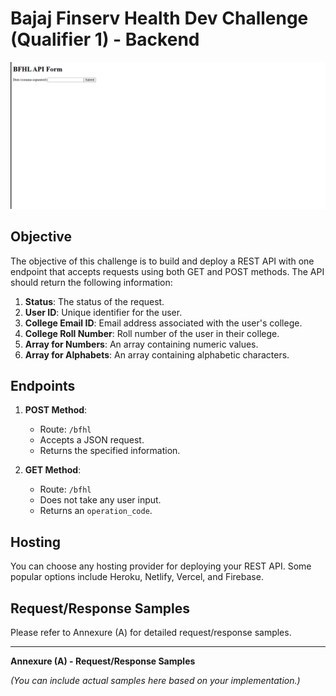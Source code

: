 # Bajaj Finserv Health Dev Challenge (Qualifier 1) - Backend

![REFERENCE](https://github.com/PranavT3626/backend-project/blob/main/Screenshot%20(65).png)


## Objective
The objective of this challenge is to build and deploy a REST API with one endpoint that accepts requests using both GET and POST methods. The API should return the following information:

1. **Status**: The status of the request.
2. **User ID**: Unique identifier for the user.
3. **College Email ID**: Email address associated with the user's college.
4. **College Roll Number**: Roll number of the user in their college.
5. **Array for Numbers**: An array containing numeric values.
6. **Array for Alphabets**: An array containing alphabetic characters.

## Endpoints
1. **POST Method**:
   - Route: `/bfhl`
   - Accepts a JSON request.
   - Returns the specified information.

2. **GET Method**:
   - Route: `/bfhl`
   - Does not take any user input.
   - Returns an `operation_code`.

## Hosting
You can choose any hosting provider for deploying your REST API. Some popular options include Heroku, Netlify, Vercel, and Firebase.

## Request/Response Samples
Please refer to Annexure (A) for detailed request/response samples.

---

**Annexure (A) - Request/Response Samples**

*(You can include actual samples here based on your implementation.)*
